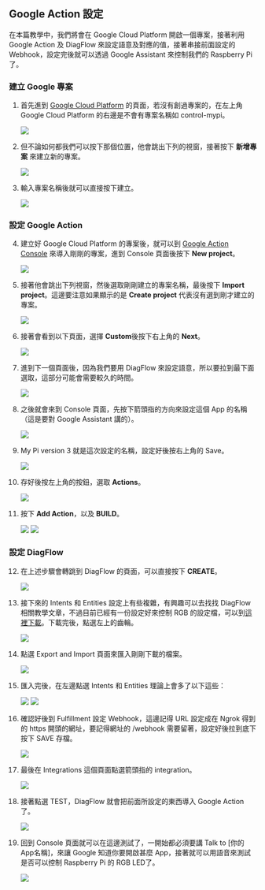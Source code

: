 ## Google Action 設定

在本篇教學中，我們將會在 Google Cloud Platform 開啟一個專案，接著利用 Google Action 及 DiagFlow 來設定語意及對應的值，接著串接前面設定的 Webhook，設定完後就可以透過 Google Assistant 來控制我們的 Raspberry Pi 了。

### 建立 Google 專案

1. 首先進到 [Google Cloud Platform](https://console.cloud.google.com/) 的頁面，若沒有創過專案的，在左上角 Google Cloud Platform 的右邊是不會有專案名稱如 control-mypi。

    ![](https://i.imgur.com/v85JTZ4.png)

2. 但不論如何都我們可以按下那個位置，他會跳出下列的視窗，接著按下 **新增專案** 來建立新的專案。

    ![](https://i.imgur.com/8YTYDAw.png)

3. 輸入專案名稱後就可以直接按下建立。

    ![](https://i.imgur.com/QIHk4iW.png)

### 設定 Google Action

4. 建立好 Google Cloud Platform 的專案後，就可以到 [Google Action Console](https://console.actions.google.com) 來導入剛剛的專案，進到 Console 頁面後按下 **New project**。

    ![](https://i.imgur.com/H8vZyRc.png)
    
 
5. 接著他會跳出下列視窗，然後選取剛剛建立的專案名稱，最後按下 **Import project**。這邊要注意如果顯示的是 **Create project** 代表沒有選到剛才建立的專案。

    ![](https://i.imgur.com/37d2f3g.png)

6. 接著會看到以下頁面，選擇 **Custom**後按下右上角的 **Next**。

    ![](https://i.imgur.com/Cgyz8ZB.png)

7. 進到下一個頁面後，因為我們要用 DiagFlow 來設定語意，所以要拉到最下面選取，這部分可能會需要較久的時間。

    ![](https://i.imgur.com/c4jK0vV.png)

8. 之後就會來到 Console 頁面，先按下箭頭指的方向來設定這個 App 的名稱（這是要對 Google Assistant 講的）。

    ![](https://i.imgur.com/LtinxPZ.png)

9. My Pi version 3 就是這次設定的名稱，設定好後按右上角的 Save。

    ![](https://i.imgur.com/bVVtQlf.png)

10. 存好後按左上角的按鈕，選取 **Actions**。
    
    ![](https://i.imgur.com/WhcX1n5.png)

11. 按下 **Add Action**，以及 **BUILD**。

    ![](https://i.imgur.com/pu0fb5a.png)
    ![](https://i.imgur.com/Jyj8GWW.png)

### 設定 DiagFlow

12. 在上述步驟會轉跳到 DiagFlow 的頁面，可以直接按下 **CREATE**。

    ![](https://i.imgur.com/gGkVmiV.png)

13. 接下來的 Intents 和 Entities 設定上有些複雜，有興趣可以去找找 DiagFlow 相關教學文章，不過目前已經有一份設定好來控制 RGB 的設定檔，可以到[這裡下載](https://github.com/asgoshawk/NTUAS2021_AirPollutionLab/blob/gh-pages/example_code/My-Pi.zip)。下載完後，點選左上的齒輪。

    ![](https://i.imgur.com/kOEpfUL.png)

14. 點選 Export and Import 頁面來匯入剛剛下載的檔案。

    ![](https://i.imgur.com/yMkAFzx.png)

15. 匯入完後，在左邊點選 Intents 和 Entities 理論上會多了以下這些：

    ![](https://i.imgur.com/tc6rv4V.png)
    ![](https://i.imgur.com/bp77RdD.png)

16. 確認好後到 Fulfillment 設定 Webhook，這邊記得 URL 設定成在 Ngrok 得到的 https 開頭的網址，要記得網址的 /webhook 需要留著，設定好後拉到底下按下 SAVE 存檔。

    ![](https://i.imgur.com/YVVmzEA.png)

17. 最後在 Integrations 這個頁面點選箭頭指的 integration。

    ![](https://i.imgur.com/HEYrlaB.png)

18. 接著點選 TEST，DiagFlow 就會把前面所設定的東西導入 Google Action 了。

    ![](https://i.imgur.com/TzLk4CE.png)

19. 回到 Console 頁面就可以在這邊測試了，一開始都必須要講 Talk to [你的App名稱]，來讓 Google 知道你要開啟甚麼 App，接著就可以用語音來測試是否可以控制 Raspberry Pi 的 RGB LED了。

    ![](https://i.imgur.com/aUd2iuS.png)